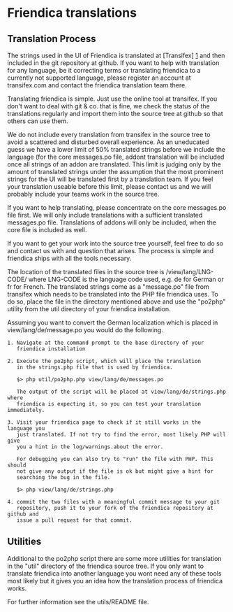 Friendica translations
======================

Translation Process
-------------------

The strings used in the UI of Friendica is translated at [Transifex] [1] and then included in the git repository at github.
If you want to help with translation for any language, be it correcting terms or translating friendica to a currently not supported language, please register an account at transifex.com and contact the friendica translation team there.

Translating friendica is simple.
Just use the online tool at transifex.
If you don't want to deal with git & co. that is fine, we check the status of the translations regularly and import them into the source tree at github so that others can use them.

We do not include every translation from transifex in the source tree to avoid a scattered and disturbed overall experience.
As an uneducated guess we have a lower limit of 50% translated strings before we include the language (for the core messages.po file, addont translation will be included once all strings of an addon are translated.
This limit is judging only by the amount of translated strings under the assumption that the most prominent strings for the UI will be translated first by a translation team.
If you feel your translation useable before this limit, please contact us and we will probably include your teams work in the source tree.

If you want to help translating, please concentrate on the core messages.po file first.
We will only include translations with a sufficient translated messages.po file.
Translations of addons will only be included, when the core file is included as well.

If you want to get your work into the source tree yourself, feel free to do so and contact us with and question that arises.
The process is simple and friendica ships with all the tools necessary.

The location of the translated files in the source tree is
    /view/lang/LNG-CODE/
where LNG-CODE is the language code used, e.g. de for German or fr for French.
The translated strings come as a "message.po" file from transifex which needs to be translated into the PHP file friendica uses.
To do so, place the file in the directory mentioned above and use the "po2php" utility from the util directory of your friendica installation.

Assuming you want to convert the German localization which is placed in view/lang/de/message.po you would do the following.

    1. Navigate at the command prompt to the base directory of your
       friendica installation

    2. Execute the po2php script, which will place the translation
       in the strings.php file that is used by friendica.

       $> php util/po2php.php view/lang/de/messages.po

       The output of the script will be placed at view/lang/de/strings.php where
       friendica is expecting it, so you can test your translation immediately.

    3. Visit your friendica page to check if it still works in the language you
       just translated. If not try to find the error, most likely PHP will give
       you a hint in the log/warnings.about the error.

       For debugging you can also try to "run" the file with PHP. This should
       not give any output if the file is ok but might give a hint for
       searching the bug in the file.

       $> php view/lang/de/strings.php

    4. commit the two files with a meaningful commit message to your git
       repository, push it to your fork of the friendica repository at github and
       issue a pull request for that commit.

Utilities
---------

Additional to the po2php script there are some more utilities for translation in the "util" directory of the friendica source tree.
If you only want to translate friendica into another language you wont need any of these tools most likely but it gives you an idea how the translation process of friendica works.

For further information see the utils/README file.

[1]:   https://www.transifex.com/projects/p/friendica/

